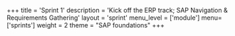+++
title = 'Sprint 1'
description = 'Kick off the ERP track; SAP Navigation & Requirements Gathering'
layout = 'sprint'
menu_level = ['module']
menu=['sprints']
weight = 2
theme = "SAP foundations"
+++
